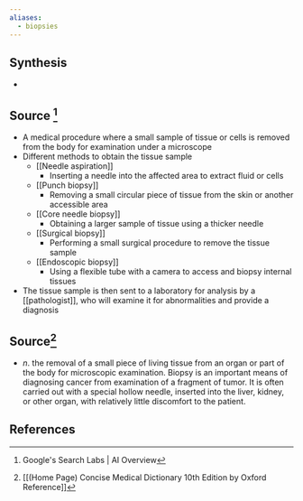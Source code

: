 ```yaml
---
aliases:
  - biopsies
---
```

## Synthesis
- 
## Source [^1]
- A medical procedure where a small sample of tissue or cells is removed from the body for examination under a microscope
- Different methods to obtain the tissue sample
	- [[Needle aspiration]]
		- Inserting a needle into the affected area to extract fluid or cells
	- [[Punch biopsy]]
		- Removing a small circular piece of tissue from the skin or another accessible area
	- [[Core needle biopsy]]
		- Obtaining a larger sample of tissue using a thicker needle
	- [[Surgical biopsy]]
		- Performing a small surgical procedure to remove the tissue sample
	- [[Endoscopic biopsy]]
		- Using a flexible tube with a camera to access and biopsy internal tissues
- The tissue sample is then sent to a laboratory for analysis by a [[pathologist]], who will examine it for abnormalities and provide a diagnosis
## Source[^2]
- $n$. the removal of a small piece of living tissue from an organ or part of the body for microscopic examination. Biopsy is an important means of diagnosing cancer from examination of a fragment of tumor. It is often carried out with a special hollow needle, inserted into the liver, kidney, or other organ, with relatively little discomfort to the patient.
## References

[^1]: Google's Search Labs | AI Overview
[^2]: [[(Home Page) Concise Medical Dictionary 10th Edition by Oxford Reference]]